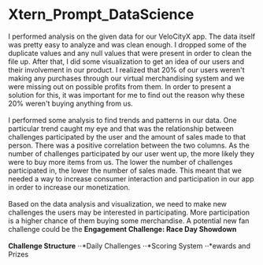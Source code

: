 # Xtern_Prompt_DataScience

  I performed analysis on the given data for our VeloCityX app. The data itself was pretty easy to analyze and was clean enough. I dropped some of the duplicate values and any null values that were present in order to clean the file up. After that, I did some visualization to get an idea of our users and their involvement in our product. I realized that 20% of our users weren't making any purchases through our virtual merchandising system and we were missing out on possible profits from them. In order to present a solution for this, it was important for me to find out the reason why these 20% weren't buying anything from us. <br /> <br />
  I performed some analysis to find trends and patterns in our data. One particular trend caught my eye and that was the relationship between challenges participated by the user and the amount of sales made to that person. There was a positive correlation between the two columns. As the number of challenges participated by our user went up, the more likely they were to buy more items from us. The lower the number of challenges participated in, the lower the number of sales made. This meant that we needed a way to increase consumer interaction and participation in our app in order to increase our monetization. <br /> <br />
  Based on the data analysis and visualization, we need to make new challenges the users may be interested in participating. More participation is a higher chance of them buying some merchandise. A potential new fan challenge could be the **Engagement Challenge: Race Day Showdown** <br /> <br />
  **Challenge Structure**
  ⋅⋅*Daily Challenges
⋅⋅*Scoring System
⋅⋅*ewards and Prizes
